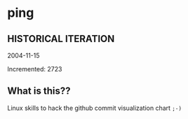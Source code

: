 # ping

## HISTORICAL ITERATION
2004-11-15

Incremented: 2723

## What is this?? 
Linux skills to hack the github commit visualization chart `;-)`

